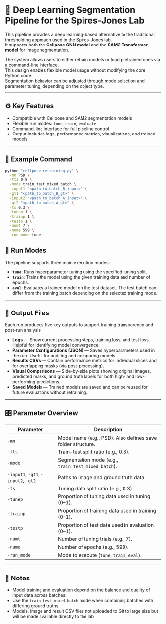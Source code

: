 # 🧠 Deep Learning Segmentation Pipeline for the Spires-Jones Lab

This pipeline provides a deep learning-based alternative to the traditional thresholding approach used in the Spires-Jones lab.  
It supports both the **Cellpose CNN model** and the **SAM2 Transformer model** for image segmentation.

The system allows users to either retrain models or load pretrained ones via a command-line interface.  
This design enables flexible model usage without modifying the core Python code.  
Segmentation behavior can be adjusted through mode selection and parameter tuning, depending on the object type.



---

## ⚙️ Key Features
- Compatible with Cellpose and SAM2 segmentation models  
- Flexible run modes: `tune`, `train`, `evaluate`  
- Command-line interface for full pipeline control  
- Output includes logs, performance metrics, visualizations, and trained models  

---

## 📜 Example Command
```bash
python "cellpose_retraining.py" \
  -mn PSD \
  -tts 0.9 \
  -mode train_test_mixed_batch \
  -input1 "<path_to_batch_B_input>" \
  -gt1 "<path_to_batch_B_gt>" \
  -input2 "<path_to_batch_A_input>" \
  -gt2 "<path_to_batch_A_gt>" \
  -ts 0.3 \
  -tunep 1 \
  -trainp 1 \
  -testp 1 \
  -numt 7 \
  -nume 599 \
  -run_mode tune
```

## 🚀 Run Modes
The pipeline supports three main execution modes:

- **`tune`**: Runs hyperparameter tuning using the specified tuning split.  
- **`train`**: Trains the model using the given training data and number of epochs.  
- **`eval`**: Evaluates a trained model on the test dataset. The test batch can differ from the training batch depending on the selected training mode.  

---

## 📂 Output Files
Each run produces five key outputs to support training transparency and post-run analysis:

- **Logs** — Show current processing steps, training loss, and test loss. Helpful for identifying model convergence.  
- **Parameter Configurations (JSON)** — Saves hyperparameters used in the run. Useful for auditing and comparing models.  
- **Results CSVs** — Contain performance metrics for individual slices and for overlapping masks (via post-processing).  
- **Visual Comparisons** — Side-by-side plots showing original images, predicted masks, and ground truth labels for both high- and low-performing predictions.  
- **Saved Models** — Trained models are saved and can be reused for future evaluations without retraining.  

---

## 🎛️ Parameter Overview
| Parameter | Description |
|-----------|-------------|
| `-mn` | Model name (e.g., PSD). Also defines save folder structure. |
| `-tts` | Train-test split ratio (e.g., 0.8). |
| `-mode` | Segmentation mode (e.g., `train_test_mixed_batch`). |
| `-input1`, `-gt1`, `-input2`, `-gt2` | Paths to image and ground truth data. |
| `-ts` | Tuning data split ratio (e.g., 0.3). |
| `-tunep` | Proportion of tuning data used in tuning (0–1). |
| `-trainp` | Proportion of training data used in training (0–1). |
| `-testp` | Proportion of test data used in evaluation (0–1). |
| `-numt` | Number of tuning trials (e.g., 7). |
| `-nume` | Number of epochs (e.g., 599). |
| `-run_mode` | Mode to execute (`tune`, `train`, `eval`). |

---

## 🧪 Notes
- Model training and evaluation depend on the balance and quality of input data across batches.  
- Use the `train_test_mixed_batch` mode when combining batches with differing ground truths.
- Models, Image and result CSV files not uploaded to Git to large size but will be made available directly to the lab

